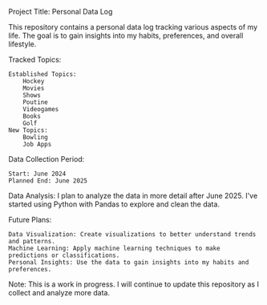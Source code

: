 Project Title: Personal Data Log

This repository contains a personal data log tracking various aspects of my life. The goal is to gain insights into my habits, preferences, and overall lifestyle.

Tracked Topics:

    Established Topics:
        Hockey
        Movies
        Shows
        Poutine
        Videogames
        Books
        Golf
    New Topics:
        Bowling
        Job Apps

Data Collection Period:

    Start: June 2024
    Planned End: June 2025

Data Analysis:
I plan to analyze the data in more detail after June 2025. I've started using Python with Pandas to explore and clean the data.

Future Plans:

    Data Visualization: Create visualizations to better understand trends and patterns.
    Machine Learning: Apply machine learning techniques to make predictions or classifications.
    Personal Insights: Use the data to gain insights into my habits and preferences.

Note: This is a work in progress. I will continue to update this repository as I collect and analyze more data.